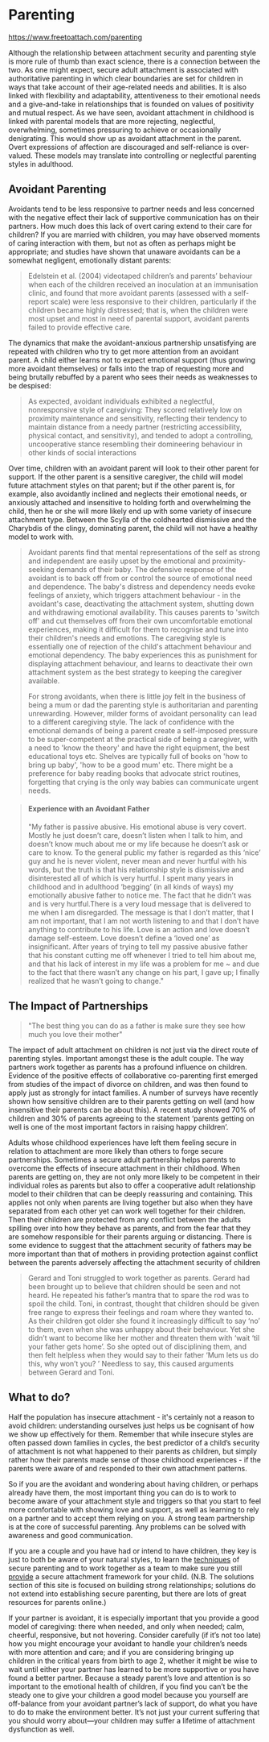 # Parenting
https://www.freetoattach.com/parenting

Although the relationship between attachment security and parenting style is more rule of thumb than exact science, there is a connection between the two. As one might expect, secure adult attachment is associated with authoritative parenting in which clear boundaries are set for children in ways that take account of their age-related needs and abilities. It is also linked with flexibility and adaptability, attentiveness to their emotional needs and a give-and-take in relationships that is founded on values of positivity and mutual respect. As we have seen, avoidant attachment in childhood is linked with parental models that are more rejecting, neglectful, overwhelming, sometimes pressuring to achieve or occasionally denigrating. This would show up as avoidant attachment in the parent. Overt expressions of affection are discouraged and self-reliance is over-valued. These models may translate into controlling or neglectful parenting styles in adulthood.

## Avoidant Parenting

Avoidants tend to be less responsive to partner needs and less concerned with the negative effect their lack of supportive communication has on their partners. How much does this lack of overt caring extend to their care for children? If you are married with children, you may have observed moments of caring interaction with them, but not as often as perhaps might be appropriate; and studies have shown that unaware avoidants can be a somewhat negligent, emotionally distant parents:

> Edelstein et al. (2004) videotaped children’s and parents’ behaviour when each of the children received an inoculation at an immunisation clinic, and found that more avoidant parents (assessed with a self-report scale) were less responsive to their children, particularly if the children became highly distressed; that is, when the children were most upset and most in need of parental support, avoidant parents failed to provide effective care.

The dynamics that make the avoidant-anxious partnership unsatisfying are repeated with children who try to get more attention from an avoidant parent. A child either learns not to expect emotional support (thus growing more avoidant themselves) or falls into the trap of requesting more and being brutally rebuffed by a parent who sees their needs as weaknesses to be despised:

> As expected, avoidant individuals exhibited a neglectful, nonresponsive style of caregiving: They scored relatively low on proximity maintenance and sensitivity, reflecting their tendency to maintain distance from a needy partner (restricting accessibility, physical contact, and sensitivity), and tended to adopt a controlling, uncooperative stance resembling their domineering behaviour in other kinds of social interactions

Over time, children with an avoidant parent will look to their other parent for support. If the other parent is a sensitive caregiver, the child will model future attachment styles on that parent; but if the other parent is, for example, also avoidantly inclined and neglects their emotional needs, or anxiously attached and insensitive to holding forth and overwhelming the child, then he or she will more likely end up with some variety of insecure attachment type. Between the Scylla of the coldhearted dismissive and the Charybdis of the clingy, dominating parent, the child will not have a healthy model to work with.

> Avoidant parents find that mental representations of the self as strong and independent are easily upset by the emotional and proximity-seeking demands of their baby. The defensive response of the avoidant is to back off from or control the source of emotional need and dependence. The baby's distress and dependency needs evoke feelings of anxiety, which triggers attachment behaviour - in the avoidant's case, deactivating the attachment system, shutting down and withdrawing emotional availability. This causes parents to 'switch off' and cut themselves off from their own uncomfortable emotional experiences, making it difficult for them to recognise and tune into their children's needs and emotions. The caregiving style is essentially one of rejection of the child's attachment behaviour and emotional dependency. The baby experiences this as punishment for displaying attachment behaviour, and learns to deactivate their own attachment system as the best strategy to keeping the caregiver available.
>
> For strong avoidants, when there is little joy felt in the business of being a mum or dad the parenting style is authoritarian and parenting unrewarding. However, milder forms of avoidant personality can lead to a different caregiving style. The lack of confidence with the emotional demands of being a parent create a self-imposed pressure to be super-competent at the practical side of being a caregiver, with a need to 'know the theory' and have the right equipment, the best educational toys etc. Shelves are typically full of books on 'how to bring up baby', 'how to be a good mum' etc. There might be a preference for baby reading books that advocate strict routines, forgetting that crying is the only way babies can communicate urgent needs.

> #### Experience with an Avoidant Father
> 
> "My father is passive abusive. His emotional abuse is very covert. Mostly he just doesn’t care, doesn’t listen when I talk to him, and doesn’t know much about me or my life because he doesn’t ask or care to know. To the general public my father is regarded as this ‘nice’ guy and he is never violent, never mean and never hurtful with his words, but the truth is that his relationship style is dismissive and disinterested all of which is very hurtful. I spent many years in childhood and in adulthood ‘begging’ (in all kinds of ways) my emotionally abusive father to notice me. The fact that he didn’t was and is very hurtful.There is a very loud message that is delivered to me when I am disregarded. The message is that I don’t matter, that I am not important, that I am not worth listening to and that I don’t have anything to contribute to his life. Love is an action and love doesn’t damage self-esteem. Love doesn’t define a ‘loved one’ as insignificant. After years of trying to tell my passive abusive father that his constant cutting me off whenever I tried to tell him about me, and that his lack of interest in my life was a problem for me ~ and due to the fact that there wasn’t any change on his part, I gave up; I finally realized that he wasn’t going to change."

## The Impact of Partnerships

> "The best thing you can do as a father is make sure they see how much you love their mother"

The impact of adult attachment on children is not just via the direct route of parenting styles. Important amongst these is the adult couple. The way partners work together as parents has a profound influence on children. Evidence of the positive effects of collaborative co-parenting first emerged from studies of the impact of divorce on children, and was then found to apply just as strongly for intact families. A number of surveys have recently shown how sensitive children are to their parents getting on well (and how insensitive their parents can be about this). A recent study showed 70% of children and 30% of parents agreeing to the statement ‘parents getting on well is one of the most important factors in raising happy children’.

Adults whose childhood experiences have left them feeling secure in relation to attachment are more likely than others to forge secure partnerships. Sometimes a secure adult partnership helps parents to overcome the effects of insecure attachment in their childhood. When parents are getting on, they are not only more likely to be competent in their individual roles as parents but also to offer a cooperative adult relationship model to their children that can be deeply reassuring and containing. This applies not only when parents are living together but also when they have separated from each other yet can work well together for their children. Then their children are protected from any conflict between the adults spilling over into how they behave as parents, and from the fear that they are somehow responsible for their parents arguing or distancing. There is some evidence to suggest that the attachment security of fathers may be more important than that of mothers in providing protection against conflict between the parents adversely affecting the attachment security of children

> Gerard and Toni struggled to work together as parents. Gerard had been brought up to believe that children should be seen and not heard. He repeated his father’s mantra that to spare the rod was to spoil the child. Toni, in contrast, thought that children should be given free range to express their feelings and roam where they wanted to. As their children got older she found it increasingly difficult to say ‘no’ to them, even when she was unhappy about their behaviour. Yet she didn’t want to become like her mother and threaten them with ‘wait ‘til your father gets home’. So she opted out of disciplining them, and then felt helpless when they would say to their father ‘Mum lets us do this, why won’t you? ’ Needless to say, this caused arguments between Gerard and Toni.

## What to do?

Half the population has insecure attachment - it's certainly not a reason to avoid children: understanding ourselves just helps us be cognisant of how we show up effectively for them. Remember that while insecure styles are often passed down families in cycles, the best predictor of a child’s security of attachment is not what happened to their parents as children, but simply rather how their parents made sense of those childhood experiences - if the parents were aware of and responded to their own attachment patterns.

So if you are the avoidant and wondering about having children, or perhaps already have them, the most important thing you can do is to work to become aware of your attachment style and triggers so that you start to feel more comfortable with showing love and support, as well as learning to rely on a partner and to accept them relying on you. A strong team partnership is at the core of successful parenting. Any problems can be solved with awareness and good communication.

If you are a couple and you have had or intend to have children, they key is just to both be aware of your natural styles, to learn the [techniques](https://greatergood.berkeley.edu/article/item/how_to_cultivate_a_secure_attachment_with_your_child) of secure parenting and to work together as a team to make sure you still [provide](https://www.mariefranceasia.com/parenting/parenting-tips/5-signs-child-avoidant-attachment-style-can-fix-321908.html#item=1) a secure attachment framework for your child. (N.B. The solutions section of this site is focused on building strong relationships; solutions do not extend into establishing secure parenting, but there are lots of great resources for parents online.)

If your partner is avoidant, it is especially important that you provide a good model of caregiving: there when needed, and only when needed; calm, cheerful, responsive, but not hovering. Consider carefully (if it’s not too late) how you might encourage your avoidant to handle your children’s needs with more attention and care; and if you are considering bringing up children in the critical years from birth to age 2, whether it might be wise to wait until either your partner has learned to be more supportive or you have found a better partner. Because a steady parent’s love and attention is so important to the emotional health of children, if you find you can’t be the steady one to give your children a good model because you yourself are off-balance from your avoidant partner’s lack of support, do what you have to do to make the environment better. It’s not just your current suffering that you should worry about—your children may suffer a lifetime of attachment dysfunction as well.

